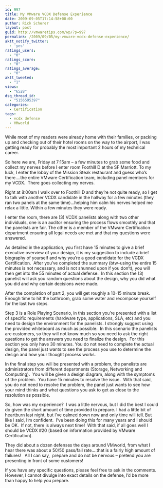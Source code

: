 ```yaml
---
id: 997
title: My VMware VCDX Defense Experience
date: 2009-09-05T17:14:58+00:00
author: Rick Scherer
layout: post
guid: http://vmwaretips.com/wp/?p=997
permalink: /2009/09/05/my-vmware-vcdx-defense-experience/
aktt_notify_twitter:
  - 'yes'
ratings_users:
  - "0"
ratings_score:
  - "0"
ratings_average:
  - "0"
aktt_tweeted:
  - "1"
views:
  - "6528"
dsq_thread_id:
  - "5156595397"
categories:
  - Certification
tags:
  - vcdx defense
  - VMworld
---
```

While most of my readers were already home with their families, or packing up and checking out of their hotel rooms on the way to the airport, I was getting ready for probably the most important 2 hours of my technical career.

So here we are, Friday at 7:15am &#8211; a few minutes to grab some food and collect my nerves before I enter room Foothill D at the SF Marriott. To my luck, I enter the lobby of the Mission Steak restaurant and guess who&#8217;s there&#8230;.the entire VMware Certification team, including panel members for my VCDX.  There goes collecting my nerves.

Right at 8:00am I walk over to Foothill D and they&#8217;re not quite ready, so I get to talk with another VCDX candidate in the hallway for a few minutes (they ran two panels at the same time)&#8230;helping him calm his nerves helped me relax a little. Within a few minutes they were ready.

I enter the room, there are (3) VCDX panelists along with two other individuals, one is an auditor ensuring the process flows smoothly and that the panelists are fair. The other is a member of the VMware Certification department ensuring all legal needs are met and that my questions were answered.

As detailed in the application, you first have 15 minutes to give a brief executive overview of your design, it is my suggestion to include a brief biography of yourself and why you&#8217;re a good candidate for the VCDX Certification.  After you&#8217;ve completed the summary (btw-using the entire 15 minutes is not necessary, and is not shunned upon if you don&#8217;t), you will then get into the 55 minutes of actual defense.  In this section the (3) panelist will ask you random questions about the design, why you did what you did and why certain decisions were made.

After the completion of part 2, you will get roughly a 10-15 minute break.  Enough time to hit the bathroom, grab some water and recompose yourself for the last two steps.

Step 3 is a Role Playing Scenario, in this section you&#8217;re presented with a list of specific requirements (hardware type, applications, SLA, etc) and you need to design the environment for the panelists. I strongly suggest using the provided whiteboard as much as possible.  In this scenario the panelists are customers, so they will not know much so you need to ask the right questions to get the answers you need to finalize the design.  For this section you only have 30 minutes. You do not need to complete the actual design, the panel just wants to see the process you use to determine the design and how your thought process works.

In the final step you will be presented with a problem, the panelists are administrators from different departments (Storage, Networking and Computing).  You will be given a design diagram, along with the symptoms of the problem.  You have 15 minutes to resolve the issue.  With that said, you do not need to resolve the problem, the panel just wants to see how your mind thinks and what questions you ask to get as close to the resolution as possible.

So, how was my experience?  I was a little nervous, but I did the best I could do given the short amount of time provided to prepare. I had a little bit of heartburn last night, but I&#8217;ve calmed down now and only time will tell. But like I said, I&#8217;m confident.  I&#8217;ve been doing this for many years and I should be OK.  If not, there is always next time!  With that said, if all goes well I should be VCDX #20 (based on information provided by VMware Certification).

They did about a dozen defenses the days around VMworld, from what I hear there was about a 50/50 pass/fail rate&#8230;.that is a fairly high amount of failures!   All I can say,  prepare and do not be nervous &#8211; pretend you are presenting in front of some customers!

If you have any specific questions, please feel free to ask in the comments.  However, I cannot divulge into exact details on the defense, I&#8217;d be more than happy to help you prepare.